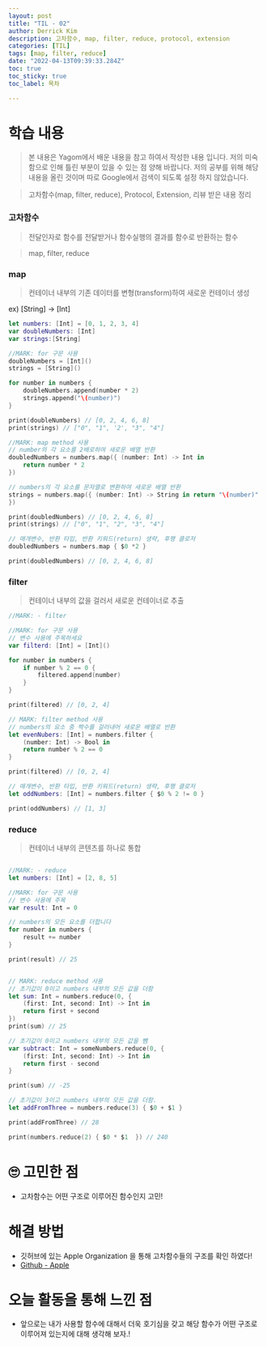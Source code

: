 ```yaml
---
layout: post
title: "TIL - 02"
author: Derrick Kim
description: 고차함수, map, filter, reduce, protocol, extension
categories: [TIL]
tags: [map, filter, reduce]
date: "2022-04-13T09:39:33.284Z" 
toc: true
toc_sticky: true
toc_label: 목차

---
```


# 학습 내용 

> 본 내용은 Yagom에서 배운 내용을 참고 하여서 작성한 내용 입니다.
> 저의 미숙함으로 인해 틀린 부분이 있을 수 있는 점 양해 바랍니다. 
> 저의 공부를 위해 해당 내용을 올린 것이며 따로 Google에서 검색이 되도록 설정 하지 않았습니다. 

> 고차함수(map, filter, reduce), Protocol, Extension,
> 리뷰 받은 내용 정리

### 고차함수   

> 전달인자로 함수를 전달받거나 함수실행의 결과를 함수로 반환하는 함수

>  map, filter, reduce 

### map 

> 컨테이너 내부의 기존 데이터를 변형(transform)하여 새로운 컨테이너 생성

ex) [String] -> [Int]

``` swift
let numbers: [Int] = [0, 1, 2, 3, 4]
var doubleNumbers: [Int]
var strings:[String]

//MARK: for 구문 사용
doubleNumbers = [Int]()
strings = [String]()

for number in numbers {
	doubleNumbers.append(number * 2)
	strings.append("\(number)")
}

print(doubleNumbers) // [0, 2, 4, 6, 8]
print(strings) // ["0", "1", '2', "3", "4"]

```

``` swift
//MARK: map method 사용
// number의 각 요소를 2배로하여 새로운 배열 반환 
doubledNumbers = numbers.map({ (number: Int) -> Int in
	return number * 2
})

// numbers의 각 요소를 문자열로 변환하여 새로운 배열 반환
strings = numbers.map({ (number: Int) -> String in return "\(number)"
})

print(doubledNumbers) // [0, 2, 4, 6, 8]
print(strings) // ["0", "1", "2", "3", "4"]

// 매개변수, 반환 타입, 반환 키워드(return) 생략, 후행 클로저 
doubledNumbers = numbers.map { $0 *2 }

print(doubledNumbers) // [0, 2, 4, 6, 8]

```

### filter
> 컨테이너 내부의 값을 걸러서 새로운 컨테이너로 추출

``` swift
//MARK: - filter

//MARK: for 구문 사용
// 변수 사용에 주목하세요
var filterd: [Int] = [Int]()

for number in numbers {
	if number % 2 == 0 {
		filtered.append(number)
	} 
}

print(filtered) // [0, 2, 4]

// MARK: filter method 사용
// numbers의 요소 중 짝수를 걸러내어 새로운 배열로 반환 
let evenNubers: [Int] = numbers.filter {
	(number: Int) -> Bool in 
	return number % 2 == 0
}

print(filtered) // [0, 2, 4]

// 매개변수, 반환 타입, 반환 키워드(return) 생략, 후행 클로저 
let oddNumbers: [Int] = numbers.filter { $0 % 2 != 0 }

print(oddNumbers) // [1, 3]

```

### reduce  

>컨테이너 내부의 콘텐츠를 하나로 통합

``` swift

//MARK: - reduce
let numbers: [Int] = [2, 8, 5]

//MARK: for 구문 사용
// 변수 사용에 주목
var result: Int = 0

// numbers의 모든 요소를 더합니다
for number in numbers {
	result += number
}

print(result) // 25


// MARK: reduce method 사용
// 초기값이 0이고 numbers 내부의 모든 값을 더함 
let sum: Int = numbers.reduce(0, {
	(first: Int, second: Int) -> Int in 
	return first + second
})
print(sum) // 25

// 초기값이 0이고 numbers 내부의 모든 값을 뺌
var subtract: Int = someNumbers.reduce(0, {
	(first: Int, second: Int) -> Int in 
	return first - second
}

print(sum) // -25

// 초기값이 3이고 numbers 내부의 모든 값을 더함.
let addFromThree = numbers.reduce(3) { $0 + $1 }

print(addFromThree) // 28

print(numbers.reduce(2) { $0 * $1  }) // 240

```

# 🙄 고민한 점   

- 고차함수는 어떤 구조로 이루어진 함수인지 고민!

# 해결 방법  
 

- 깃허브에 있는 Apple Organization 을 통해 고차함수들의 구조를 확인 하였다!
- [Github - Apple](https://github.com/apple/swift/blob/main/stdlib/public/core/Sequence.swift)

# 오늘 활동을 통해 느낀 점  
  
- 앞으로는 내가 사용할 함수에 대해서 더욱 호기심을 갖고 해당 함수가 어떤 구조로 이루어져 있는지에 대해 생각해 보자.!